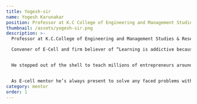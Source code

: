 ```yaml
---
title: Yogesh-sir
name: Yogesh Karunakar
position: Professor at K.C College of Engineering and Management Studies and Research
thumbnail: /assets/yogesh-sir.png
description: >-
  Professor at K.C.College of Engineering and Management Studies & Research

  Convener of E-Cell and firm believer of “Learning is addictive because its joyful”. He has some of the brightest ideas and new, something that stands out of all the existing crowds.


  He stepped out of the shell to teach millions of entrepreneurs around world and encourages transforming ideas you might have never considered.


  As E-cell mentor he’s always present to solve any faced problems with his experience and takes students innovations to next level. Aside from being Master of Tech ideas, Cooking is one of his exceptional skills as he makes great delicious foods. His artistic skills include drawing and sketch.
category: mentor
order: 1
---
```

